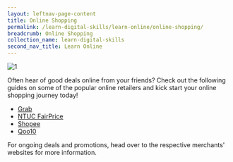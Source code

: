 ```yaml
---
layout: leftnav-page-content
title: Online Shopping
permalink: /learn-digital-skills/learn-online/online-shopping/
breadcrumb: Online Shopping
collection_name: learn-digital-skills
second_nav_title: Learn Online
---
```

![1](/images/learn-online/e-payment.jpg)

Often hear of good deals online from your friends? Check out the following guides on some of the popular online retailers and kick start your online shopping journey today! <br>

* <a href="https://www.grab.com.sg/stayhealthygodigital/" target="_blank">Grab</a>
* <a href="https://imsilver.imda.gov.sg/images/stay-healthy-go-digital/NTUC_stayhealthy-go-digital-1600px-V5.jpg" target="_blank">NTUC FairPrice</a>
* <a href="https://imsilver.imda.gov.sg/images/stay-healthy-go-digital/Shopee_flyer.png" target="_blank">Shopee</a>
* <a href="https://special.qoo10.sg/DynamicAD/8512/" target="_blank">Qoo10</a>

For ongoing deals and promotions, head over to the respective merchants' websites for more information.
